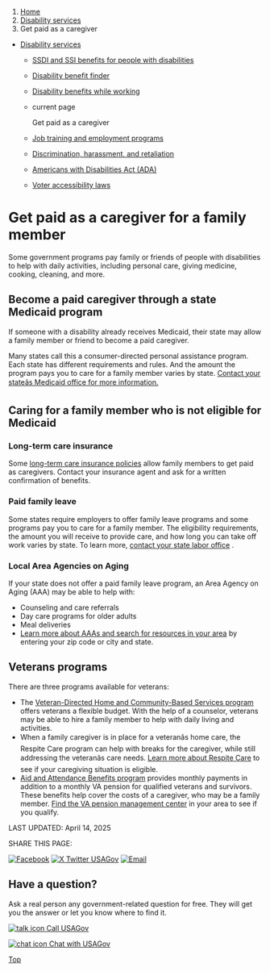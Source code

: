 1. [Home](/)
2. [Disability services](/disability-services)
3. Get paid as a caregiver

* [Disability services](/disability-services)
  + [SSDI and SSI benefits for people with disabilities](/social-security-disability)
  + [Disability benefit finder](/benefit-finder/disability)
  + [Disability benefits while working](/disability-benefits-while-working)
  + current page

    Get paid as a caregiver
  + [Job training and employment programs](/disability-jobs-training)
  + [Discrimination, harassment, and retaliation](/job-discrimination-harassment)
  + [Americans with Disabilities Act (ADA)](/disability-rights)
  + [Voter accessibility laws](/voter-accessibility-laws)

Get paid as a caregiver for a family member
===========================================

Some government programs pay family or friends of people with disabilities to help with daily activities, including personal care, giving medicine, cooking, cleaning, and more.

**Become a paid caregiver through a state Medicaid program**
------------------------------------------------------------

If someone with a disability already receives Medicaid, their state may allow a family member or friend to become a paid caregiver.

Many states call this a consumer-directed personal assistance program. Each state has different requirements and rules. And the amount the program pays you to care for a family member varies by state.
[Contact your stateâs Medicaid office for more information.](https://www.medicaid.gov/about-us/where-can-people-get-help-medicaid-chip)

**Caring for a family member who is not eligible for Medicaid**
---------------------------------------------------------------

### **Long-term care insurance**

Some
[long-term care insurance policies](https://acl.gov/ltc/costs-and-who-pays/what-is-long-term-care-insurance)
allow family members to get paid as caregivers. Contact your insurance agent and ask for a written confirmation of benefits.

### **Paid family leave**

Some states require employers to offer family leave programs and some programs pay you to care for a family member. The eligibility requirements, the amount you will receive to provide care, and how long you can take off work varies by state. To learn more,
[contact your state labor office](https://www.dol.gov/agencies/whd/state/contacts)
.

### **Local Area Agencies on Aging**

If your state does not offer a paid family leave program, an Area Agency on Aging (AAA) may be able to help with:

* Counseling and care referrals
* Day care programs for older adults
* Meal deliveries
* [Learn more about AAAs and search for resources in your area](https://eldercare.acl.gov/Public/About/Aging_Network/AAA.aspx)
  by entering your zip code or city and state.

**Veterans programs**
---------------------

There are three programs available for veterans:

* The
  [Veteran-Directed Home and Community-Based Services program](https://www.va.gov/GERIATRICS/pages/Veteran-Directed_Care.asp)
  offers veterans a flexible budget. With the help of a counselor, veterans may be able to hire a family member to help with daily living and activities.
* When a family caregiver is in place for a veteranâs home care, the Respite Care program can help with breaks for the caregiver, while still addressing the veteranâs care needs.
  [Learn more about Respite Care](https://www.va.gov/GERIATRICS/pages/Respite_Care.asp)
  to see if your caregiving situation is eligible.
* [Aid and Attendance Benefits program](https://www.va.gov/pension/aid-attendance-housebound/)
  provides monthly payments in addition to a monthly VA pension for qualified veterans and survivors. These benefits help cover the costs of a caregiver, who may be a family member.
  [Find the VA pension management center](https://www.va.gov/pension/pension-management-centers/)
  in your area to see if you qualify.

LAST UPDATED:
April 14, 2025

SHARE THIS PAGE:

[![Facebook](/themes/custom/usagov/images/social-media-icons/Facebook_Icon.svg)](https://www.facebook.com/sharer/sharer.php?u=https://www.usa.gov/disability-caregiver&v=3)
[![X Twitter USAGov](/themes/custom/usagov/images/social-media-icons/X_Twitter_Icon.svg?version=2)](https://twitter.com/intent/tweet?source=webclient&text=https://www.usa.gov/disability-caregiver)
[![Email](/themes/custom/usagov/images/social-media-icons/Email_Icon.svg?version=2)](mailto:?subject=https://www.usa.gov/disability-caregiver)

Have a question?
----------------

Ask a real person any government-related question for free. They will get you the answer or let you know where to find it.

[![talk icon](/themes/custom/usagov/images/ICONS_talk.png)
Call USAGov](/phone)

[![chat icon](/themes/custom/usagov/images/ICONS_chat.png)
Chat with USAGov](/chat)

[Top](#main-content)